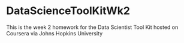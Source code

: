 # DataScienceToolKitWk2
This is the week 2 homework for the Data Scientist Tool Kit hosted on Coursera via Johns Hopkins University
